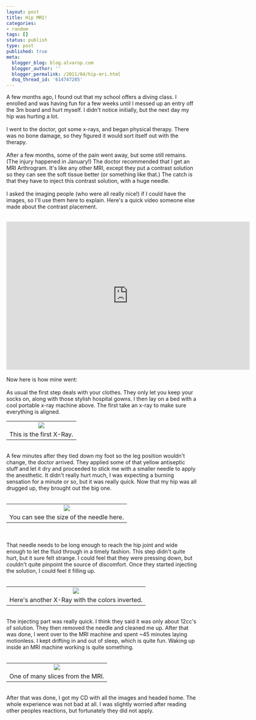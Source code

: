 ```yaml
---
layout: post
title: Hip MRI!
categories:
- random
tags: []
status: publish
type: post
published: true
meta:
  blogger_blog: blog.alvarop.com
  blogger_author: ''
  blogger_permalink: /2011/04/hip-mri.html
  dsq_thread_id: '614747285'
---
```

A few months ago, I found out that my school offers a diving class. I enrolled and was having fun for a few weeks until I messed up an entry off the 3m board and hurt myself. I didn't notice initially, but the next day my hip was hurting a lot.<br /><br />I went to the doctor, got some x-rays, and began physical therapy. There was no bone damage, so they figured it would sort itself out with the therapy.<br /><br />After a few months, some of the pain went away, but some still remains. (The injury happened in January!) The doctor recommended that I get an MRI Arthrogram. It's like any other MRI, except they put a contrast solution so they can see the soft tissue better (or something like that.) The catch is that they have to inject this contrast solution, with a huge needle.<br /><br />I asked the imaging people (who were all really nice!) if I could have the images, so I'll use them here to explain. Here's a quick video someone else made about the contrast placement.<br /><br /><div style="text-align: center;"><iframe allowfullscreen="" frameborder="0" height="390" src="http://www.youtube.com/embed/2YJsuDxxNJE?rel=0" title="Hip Injection or Arthrogram " width="640"></iframe></div><br />Now here is how mine went:<br /><br />As usual the first step deals with your clothes. They only let you keep your socks on, along with those stylish hospital gowns. I then lay on a bed with a cool portable x-ray machine above. The first take an x-ray to make sure everything is aligned.<br /><table align="center" cellpadding="0" cellspacing="0" class="tr-caption-container" style="margin-left: auto; margin-right: auto; text-align: center;"><tbody><tr><td style="text-align: center;"><a href="http://www.flickr.com/photos/apg88/5592830284" imageanchor="1" style="margin-left: auto; margin-right: auto;"><img border="0" src="http://farm6.static.flickr.com/5106/5592830284_10c1ef2f7c_z.jpg" /></a></td></tr><tr><td class="tr-caption" style="text-align: center;">This is the first X-Ray.</td></tr></tbody></table><br />A few minutes after they tied down my foot so the leg position wouldn't change, the doctor arrived. They applied some of that yellow antiseptic stuff and let it dry and proceeded to stick me with a smaller needle to apply the anesthetic. It didn't really hurt much, I was expecting a burning sensation for a minute or so, but it was really quick. Now that my hip was all drugged up, they brought out the big one.<br /><br /><table align="center" cellpadding="0" cellspacing="0" class="tr-caption-container" style="margin-left: auto; margin-right: auto; text-align: center;"><tbody><tr><td style="text-align: center;"><a href="http://www.flickr.com/photos/apg88/5592830348" imageanchor="1" style="margin-left: auto; margin-right: auto;"><img border="0" src="http://farm6.static.flickr.com/5110/5592830348_dff9d30154_z.jpg" style="margin-left: auto; margin-right: auto;" /> </a></td></tr><tr><td class="tr-caption" style="text-align: center;">You can see the size of the needle here.</td></tr></tbody></table><br /><div class="separator" style="clear: both; text-align: center;"><br /></div>That needle needs to be long enough to reach the hip joint and wide enough to let the fluid through in a timely fashion. This step didn't quite hurt, but it sure felt strange. I could feel that they were pressing down, but couldn't quite pinpoint the source of discomfort. Once they started injecting the solution, I could feel it filling up.<br /><br /><table align="center" cellpadding="0" cellspacing="0" class="tr-caption-container" style="margin-left: auto; margin-right: auto; text-align: center;"><tbody><tr><td style="text-align: center;"><a href="http://www.flickr.com/photos/apg88/5592238491" imageanchor="1" style="margin-left: auto; margin-right: auto;"><img border="0" src="http://farm6.static.flickr.com/5190/5592238491_cdb1004306_z.jpg" /></a></td></tr><tr><td class="tr-caption" style="text-align: center;">Here's another X-Ray with the colors inverted.</td></tr></tbody></table><br />The injecting part was really quick. I think they said it was only about 12cc's of solution. They then removed the needle and cleaned me up. After that was done, I went over to the MRI machine and spent ~45 minutes laying motionless. I kept drifting in and out of sleep, which is quite fun. Waking up inside an MRI machine working is quite something.<br /><br /><table align="center" cellpadding="0" cellspacing="0" class="tr-caption-container" style="margin-left: auto; margin-right: auto; text-align: center;"><tbody><tr><td style="text-align: center;"><a href="http://www.flickr.com/photos/apg88/5592830418" imageanchor="1" style="margin-left: auto; margin-right: auto;"><img border="0" src="http://farm6.static.flickr.com/5221/5592830418_80c69faa4b_o.jpg" /></a></td></tr><tr><td class="tr-caption" style="text-align: center;">One of many slices from the MRI.</td></tr></tbody></table><br />After that was done, I got my CD with all the images and headed home. The whole experience was not bad at all. I was slightly worried after reading other peoples reactions, but fortunately they did not apply.
